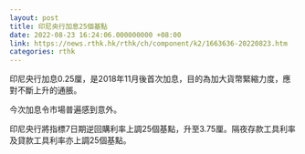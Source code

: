```yaml
---
layout: post
title: 印尼央行加息25個基點
date: 2022-08-23 16:24:06.000000000 +08:00
link: https://news.rthk.hk/rthk/ch/component/k2/1663636-20220823.htm
categories: rthk
---
```


印尼央行加息0.25厘，是2018年11月後首次加息，目的為加大貨幣緊縮力度，應對不斷上升的通脹。

今次加息令市場普遍感到意外。

印尼央行將指標7日期逆回購利率上調25個基點，升至3.75厘。隔夜存款工具利率及貸款工具利率亦上調25個基點。
